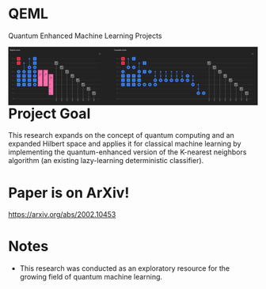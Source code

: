 # QEML
Quantum Enhanced Machine Learning Projects

<img src="Circuit.png"
     alt="QKNN Circuit"
     style="float: left; margin-right: 10px;" />


# Project Goal

This research expands on the concept of quantum computing and an expanded Hilbert space and applies it for classical machine learning by implementing the quantum-enhanced version of the K-nearest neighbors algorithm (an existing lazy-learning deterministic classifier).


# Paper is on ArXiv!
https://arxiv.org/abs/2002.10453


# Notes
- This research was conducted as an exploratory resource for the growing field of quantum machine learning. 


